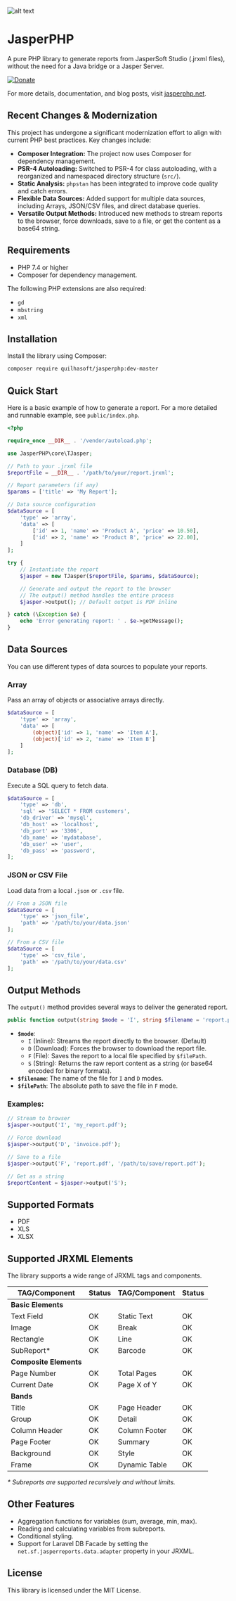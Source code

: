 ![alt text](https://jasperphp.net/wp-content/uploads/2020/01/cropped-ms-icon-150x150-2.png) 

# JasperPHP
A pure PHP library to generate reports from JasperSoft Studio (.jrxml files), without the need for a Java bridge or a Jasper Server.

[![Donate](https://img.shields.io/badge/Donate-PayPal-green.svg)](https://www.paypal.com/cgi-bin/webscr?cmd=_s-xclick&hosted_button_id=EE7CD4UZEL3A4&source=url)

For more details, documentation, and blog posts, visit [jasperphp.net](https://jasperphp.net).

## Recent Changes & Modernization
This project has undergone a significant modernization effort to align with current PHP best practices. Key changes include:
- **Composer Integration:** The project now uses Composer for dependency management.
- **PSR-4 Autoloading:** Switched to PSR-4 for class autoloading, with a reorganized and namespaced directory structure (`src/`).
- **Static Analysis:** `phpstan` has been integrated to improve code quality and catch errors.
- **Flexible Data Sources:** Added support for multiple data sources, including Arrays, JSON/CSV files, and direct database queries.
- **Versatile Output Methods:** Introduced new methods to stream reports to the browser, force downloads, save to a file, or get the content as a base64 string.

## Requirements
- PHP 7.4 or higher
- Composer for dependency management.

The following PHP extensions are also required:
- `gd`
- `mbstring`
- `xml`

## Installation
Install the library using Composer:
```bash
composer require quilhasoft/jasperphp:dev-master
```

## Quick Start
Here is a basic example of how to generate a report. For a more detailed and runnable example, see `public/index.php`.

```php
<?php

require_once __DIR__ . '/vendor/autoload.php';

use JasperPHP\core\TJasper;

// Path to your .jrxml file
$reportFile = __DIR__ . '/path/to/your/report.jrxml';

// Report parameters (if any)
$params = ['title' => 'My Report'];

// Data source configuration
$dataSource = [
    'type' => 'array',
    'data' => [
        ['id' => 1, 'name' => 'Product A', 'price' => 10.50],
        ['id' => 2, 'name' => 'Product B', 'price' => 22.00],
    ]
];

try {
    // Instantiate the report
    $jasper = new TJasper($reportFile, $params, $dataSource);

    // Generate and output the report to the browser
    // The output() method handles the entire process
    $jasper->output(); // Default output is PDF inline

} catch (\Exception $e) {
    echo 'Error generating report: ' . $e->getMessage();
}
```

## Data Sources
You can use different types of data sources to populate your reports.

### Array
Pass an array of objects or associative arrays directly.
```php
$dataSource = [
    'type' => 'array',
    'data' => [
        (object)['id' => 1, 'name' => 'Item A'],
        (object)['id' => 2, 'name' => 'Item B']
    ]
];
```

### Database (DB)
Execute a SQL query to fetch data.
```php
$dataSource = [
    'type' => 'db',
    'sql' => 'SELECT * FROM customers',
    'db_driver' => 'mysql',
    'db_host' => 'localhost',
    'db_port' => '3306',
    'db_name' => 'mydatabase',
    'db_user' => 'user',
    'db_pass' => 'password',
];
```

### JSON or CSV File
Load data from a local `.json` or `.csv` file.
```php
// From a JSON file
$dataSource = [
    'type' => 'json_file',
    'path' => '/path/to/your/data.json'
];

// From a CSV file
$dataSource = [
    'type' => 'csv_file',
    'path' => '/path/to/your/data.csv'
];
```

## Output Methods
The `output()` method provides several ways to deliver the generated report.

```php
public function output(string $mode = 'I', string $filename = 'report.pdf', ?string $filePath = null): ?string
```

- **`$mode`**:
  - `I` (Inline): Streams the report directly to the browser. (Default)
  - `D` (Download): Forces the browser to download the report file.
  - `F` (File): Saves the report to a local file specified by `$filePath`.
  - `S` (String): Returns the raw report content as a string (or base64 encoded for binary formats).
- **`$filename`**: The name of the file for `I` and `D` modes.
- **`$filePath`**: The absolute path to save the file in `F` mode.

### Examples:
```php
// Stream to browser
$jasper->output('I', 'my_report.pdf');

// Force download
$jasper->output('D', 'invoice.pdf');

// Save to a file
$jasper->output('F', 'report.pdf', '/path/to/save/report.pdf');

// Get as a string
$reportContent = $jasper->output('S');
```

## Supported Formats
- PDF
- XLS
- XLSX

## Supported JRXML Elements
The library supports a wide range of JRXML tags and components.

| TAG/Component   | Status | TAG/Component   | Status |
|-----------------|--------|-----------------|--------|
| **Basic Elements** | | | |
| Text Field      | OK     | Static Text     | OK     |
| Image           | OK     | Break           | OK     |
| Rectangle       | OK     | Line            | OK     |
| SubReport*      | OK     | Barcode         | OK     |
| **Composite Elements** | | | |
| Page Number     | OK     | Total Pages     | OK     |
| Current Date    | OK     | Page X of Y     | OK     |
| **Bands**       | | | |
| Title           | OK     | Page Header     | OK     |
| Group           | OK     | Detail          | OK     |
| Column Header   | OK     | Column Footer   | OK     |
| Page Footer     | OK     | Summary         | OK     |
| Background      | OK     | Style           | OK     |
| Frame           | OK     | Dynamic Table   | OK     |

*\* Subreports are supported recursively and without limits.*

## Other Features
- Aggregation functions for variables (sum, average, min, max).
- Reading and calculating variables from subreports.
- Conditional styling.
- Support for Laravel DB Facade by setting the `net.sf.jasperreports.data.adapter` property in your JRXML.

## License
This library is licensed under the MIT License.